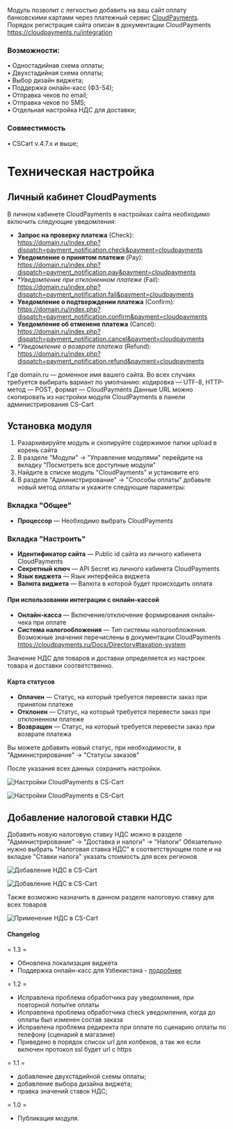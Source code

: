 Модуль позволит с легкостью добавить на ваш сайт оплату банковскими картами через платежный сервис [CloudPayments](https://cloudpayments.ru).
Порядок регистрация сайта описан в документации CloudPayments https://cloudpayments.ru/integration


### Возможности:  
• Одностадийная схема оплаты;  
• Двухстадийная схема оплаты;  
• Выбор дизайн виджета;  
• Поддержка онлайн-касс (ФЗ-54);  
• Отправка чеков по email;  
• Отправка чеков по SMS;  
• Отдельная настройка НДС для доставки;

### Совместимость
• CSCart v.4.7.x и выше;

# Техническая настройка
## Личный кабинет CloudPayments
В личном кабинете CloudPayments в настройках сайта необходимо включить следующие уведомления:

* **Запрос на проверку платежа** (Сheck):\
https://domain.ru/index.php?dispatch=payment_notification.check&payment=cloudpayments
* **Уведомление о принятом платеже** (Pay):\
https://domain.ru/index.php?dispatch=payment_notification.pay&payment=cloudpayments
* **Уведомление при отклоненном платеже* (Fail):\
https://domain.ru/index.php?dispatch=payment_notification.fail&payment=cloudpayments
* **Уведомление о подтверждении платежа** (Сonfirm):\
https://domain.ru/index.php?dispatch=payment_notification.confirm&payment=cloudpayments
* **Уведомление об отменене платежа** (Сancel):\
https://domain.ru/index.php?dispatch=payment_notification.cancel&payment=cloudpayments
* **Уведомление о возврате платежа* (Refund):\
https://domain.ru/index.php?dispatch=payment_notification.refund&payment=cloudpayments

Где domain.ru — доменное имя вашего сайта.
Во всех случаях требуется выбирать вариант по умолчанию: кодировка — UTF-8, HTTP-метод — POST, формат — CloudPayments
Данные URL можно скопировать из настройки модуля CloudPayments в панели администрирования CS-Cart

## Установка модуля
1. Разархивируйте модуль и скопируйте содержимое папки upload в корень сайта
2. В разделе "Модули" -> "Управление модулями" перейдите на вкладку "Посмотреть все доступные модули"
3. Найдите в списке модуль "CloudPayments" и установите его 
4. В разделе "Администрирование" -> "Способы оплаты" добавьте новый метод оплаты и укажите следующие параметры:

### Вкладка "Общее"
* **Процессор** — Необходимо выбрать CloudPayments

### Вкладка "Настроить"
* **Идентификатор сайта** — Public id сайта из личного кабинета CloudPayments
* **Секретный ключ** — API Secret из личного кабинета CloudPayments
* **Язык виджета** — Язык интерфейса виджета
* **Валюта виджета** — Валюта в которой будет происходить оплата

#### При использовании интеграции с онлайн-кассой
* **Онлайн-касса** — Включение/отключение формирования онлайн-чека при оплате
* **Система налогообложения** — Тип системы налогообложения. Возможные значения перечислены в документации CloudPayments https://cloudpayments.ru/Docs/Directory#taxation-system

Значение НДС для товаров и доставки определяется из настроек товара и доставки соответственно.

#### Карта статусов
* **Оплачен** — Статус, на который требуется перевести заказ при принятом платеже
* **Отклонен** — Статус, на который требуется перевести заказ при отклоненном платеже
* **Возвращен** — Статус, на который требуется перевести заказ при возврате платежа

Вы можете добавить новый статус, при необходимости, в "Администрирование" -> "Статусы заказов"

После указания всех данных сохранить настройки.

![Настройки CloudPayments в CS-Cart](doc/img/cscart_cp1.png)

![Настройки CloudPayments в CS-Cart](doc/img/cscart_cp2.png)

## Добавление налоговой ставки НДС
Добавить новую налоговую ставку НДС можно в разделе "Администрирование" -> "Доставка и налоги" -> "Налоги"
Обязательно нужно выбрать "Налоговая ставка НДС" в соответствующем поле и на вкладке "Ставки налога" указать стоимость для всех регионов

![Добавление НДС в CS-Cart](doc/img/cscart_nds1.png)

![Добавление НДС в CS-Cart](doc/img/cscart_nds2.png)

Также возможно назначить в данном разделе налоговую ставку для всех товаров 

![Применение НДС в CS-Cart](doc/img/cscart_nds_apply.png)

#### Changelog

= 1.3 =
* Обновлена локализация виджета
* Поддержка онлайн-касс для Узбекистана - [подробнее](https://static.cloudpayments.ru/docs/uz/CP_CS-Cart_UZ.pdf)

= 1.2 =
* Исправлена проблема обработчика pay уведомления, при повторной попытке оплаты
* Исправлена проблема обработчика check уведомления, когда до оплаты был изменен состав заказа
* Исправлена проблема редиректа при оплате по сценарию оплаты по телефону (сценарий в магазине)
* Приведено в порядок список url для колбеков, а так же если включен протокол ssl будет url с https


= 1.1 =
* добавление двухстадийной схемы оплаты;  
* добавление выбора дизайна виджета;  
* правка значений ставок НДС;

= 1.0 =
* Публикация модуля.

